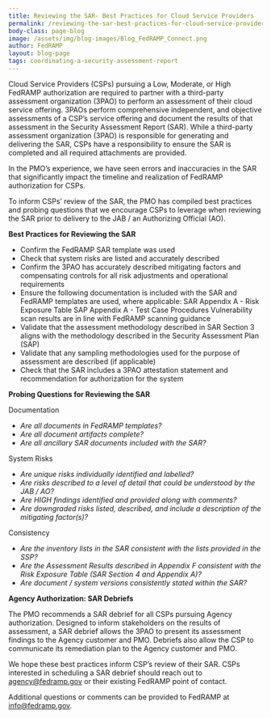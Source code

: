```yaml
---
title: Reviewing the SAR- Best Practices for Cloud Service Providers  
permalink: /reviewing-the-sar-best-practices-for-cloud-service-providers/
body-class: page-blog
image: /assets/img/blog-images/Blog_FedRAMP_Connect.png
author: FedRAMP
layout: blog-page
tags: coordinating-a-security-assessment-report
---
```

Cloud Service Providers (CSPs) pursuing a Low, Moderate, or High FedRAMP authorization are required to partner with a third-party assessment organization (3PAO) to perform an assessment of their cloud service offering. 3PAOs perform comprehensive independent, and objective assessments of a CSP’s service offering and document the results of that assessment in the Security Assessment Report (SAR). While a third-party assessment organization (3PAO) is responsible for generating and delivering the SAR, CSPs have a responsibility to ensure the SAR is completed and all required attachments are provided.

In the PMO’s experience, we have seen errors and inaccuracies in the SAR that significantly impact the timeline and realization of FedRAMP authorization for CSPs.

To inform CSPs’ review of the SAR, the PMO has compiled best practices and probing questions that we encourage CSPs to leverage when reviewing the SAR prior to delivery to the JAB / an Authorizing Official (AO).

**Best Practices for Reviewing the SAR**

* Confirm the FedRAMP SAR template was used
* Check that system risks are listed and accurately described
* Confirm the 3PAO has accurately described mitigating factors and compensating controls for all risk adjustments and operational requirements
* Ensure the following documentation is included with the SAR and FedRAMP templates are used, where applicable:
   SAR Appendix A - Risk Exposure Table
   SAP Appendix A - Test Case Procedures
   Vulnerability scan results are in line with FedRAMP scanning guidance
* Validate that the assessment methodology described in SAR Section 3 aligns with the methodology described in the Security Assessment Plan (SAP)
* Validate that any sampling methodologies used for the purpose of assessment are described (if applicable)
* Check that the SAR includes a 3PAO attestation statement and recommendation for authorization for the system

**Probing Questions for Reviewing the SAR**

Documentation
* _Are all documents in FedRAMP templates?_
* _Are all document artifacts complete?_
* _Are all ancillary SAR documents included with the SAR?_

System Risks

* _Are unique risks individually identified and labelled?_
* _Are risks described to a level of detail that could be understood by the JAB / AO?_
* _Are HIGH findings identified and provided along with comments?_
* _Are downgraded risks listed, described, and include a description of the mitigating factor(s)?_
 
Consistency

* _Are the inventory lists in the SAR consistent with the lists provided in the SSP?_
* _Are the Assessment Results described in Appendix F consistent with the Risk Exposure Table (SAR Section 4 and Appendix A)?_
* _Are document / system versions consistently stated within the SAR?_
 
**Agency Authorization: SAR Debriefs** 

The PMO recommends a SAR debrief for all CSPs pursuing Agency authorization. Designed to inform stakeholders on the results of assessment, a SAR debrief allows the 3PAO to present its assessment findings to the Agency customer and PMO. Debriefs also allow the CSP to communicate its remediation plan to the Agency customer and PMO.

We hope these best practices inform CSP’s review of their SAR. CSPs interested in scheduling a SAR debrief should reach out to agency@fedramp.gov or their existing FedRAMP point of contact.

Additional questions or comments can be provided to FedRAMP at info@fedramp.gov.


